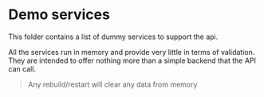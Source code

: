 # Demo services

This folder contains a list of dummy services to support the api.

All the services run in memory and provide very little in terms of validation. 
They are intended to offer nothing more than a simple backend that the API can 
call.

> Any rebuild/restart will clear any data from memory
